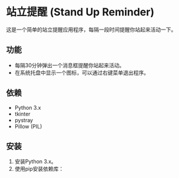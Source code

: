 # 站立提醒 (Stand Up Reminder)

这是一个简单的站立提醒应用程序，每隔一段时间提醒你站起来活动一下。

## 功能

- 每隔30分钟弹出一个消息框提醒你站起来活动。
- 在系统托盘中显示一个图标，可以通过右键菜单退出程序。

## 依赖

- Python 3.x
- tkinter
- pystray
- Pillow (PIL)

## 安装

1. 安装Python 3.x。
2. 使用pip安装依赖库：

